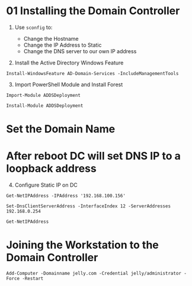 # 01 Installing the Domain  Controller

1. Use `sconfig` to:
    - Change the Hostname
    - Change the IP Address to Static
    - Change the DNS server to our own IP address

2. Install the Active Directory Windows Feature

```shell 
Install-WindowsFeature AD-Domain-Services -IncludeManagementTools
```

3. Import PowerShell Module and Install Forest

```
Import-Module ADDSDeployment
```

```
Install-Module ADDSDeployment
```
# Set the Domain Name

# After reboot DC will set DNS IP to a loopback address

4. Configure Static IP on DC

```
Get-NetIPAddress -IPAddress '192.168.100.156'
```

```
Set-DnsClientServerAddress -InterfaceIndex 12 -ServerAddresses 192.168.0.254
```


```
Get-NetIPAddress
```


# Joining the Workstation to the Domain Controller



```
Add-Computer -Domainname jelly.com -Credential jelly/administrator -Force -Restart
```

